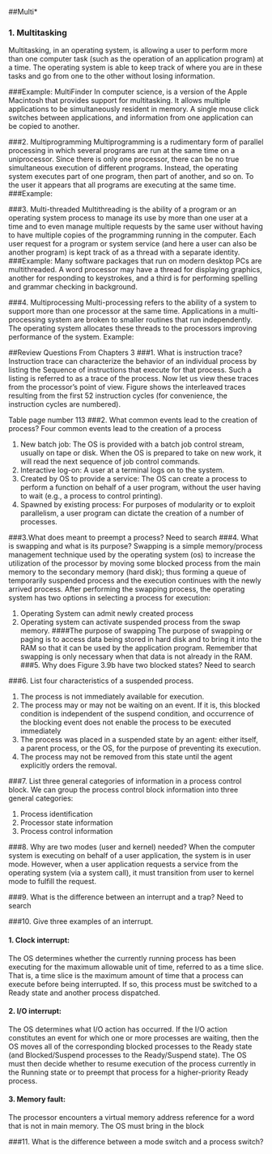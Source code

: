 ##Multi*

### 1.  Multitasking
Multitasking, in an operating system, is allowing a user to perform more than one computer task (such as the operation of an application program) at a time. The operating system is able to keep track of where you are in these tasks and go from one to the other without losing information.

###Example:
MultiFinder
In computer science, is a version of the Apple Macintosh that provides support for multitasking. It allows multiple applications to be simultaneously resident in memory. A single mouse click switches between applications, and information from one application can be copied to another.

###2. Multiprogramming
Multiprogramming is a rudimentary form of parallel processing in which several programs are run at the same time on a uniprocessor. Since there is only one processor, there can be no true simultaneous execution of different programs. Instead, the operating system executes part of one program, then part of another, and so on. To the user it appears that all programs are executing at the same time.
###Example:

###3. Multi-threaded
Multithreading is the ability of a program or an operating system process to manage its use by more than one user at a time and to even manage multiple requests by the same user without having to have multiple copies of the programming running in the computer. Each user request for a program or system service (and here a user can also be another program) is kept track of as a thread with a separate identity.
###Example:
Many software packages that run on modern desktop PCs are multithreaded.  A word processor may have a thread for displaying graphics, another for responding to keystrokes, and a third is for performing spelling and grammar checking in background.

###4. Multiprocessing
Multi-processing refers to the ability of a system to support more than one processor at the same time. Applications in a multi-processing system are broken to smaller routines that run independently. The operating system allocates these threads to the processors improving performance of the system.
Example:


##Review Questions From Chapters 3
###1. What is instruction trace?
Instruction trace can characterize the behavior of an individual process by listing the
Sequence of instructions that execute for that process. Such a listing is referred to
as a trace of the process.
Now let us view these traces from the processor’s point of view. Figure 
shows the interleaved traces resulting from the first 52 instruction cycles (for convenience,
the instruction cycles are numbered).
		
Table page number 113
###2. What common events lead to the creation of process?
Four common events lead to the creation of a process

1. New batch job: 
The OS is provided with a batch job control stream, usually on tape or disk. When the OS is prepared to take on new work, it will read the next sequence of job control commands.
2. Interactive log-on:
 A user at a terminal logs on to the system.
3. Created by OS to provide a service: 
The OS can create a process to perform a function on behalf  of a user program, without the user having to wait (e.g., a process to control printing).
4. Spawned by existing process:
 For purposes of modularity or to exploit parallelism, a user program can dictate the creation of a number of processes.

###3.What does meant to preempt a process?
Need to search
###4. What is swapping and what is its purpose?
Swapping is a simple memory/process management technique used by the operating system (os) to increase the utilization of the processor by moving some blocked process from the main memory to the secondary memory (hard disk); thus forming a queue of temporarily suspended process and the execution continues with the newly arrived process. After performing the swapping process, the operating system has two options in selecting a process for execution:
1.  Operating System can admit newly created process 
2.  Operating system can activate suspended process from the swap memory.
####The purpose of swapping 
 The purpose of swapping or paging is to access data being stored in hard disk and to bring it into the RAM so that it can be used by the application program. Remember that swapping is only necessary when that data is not already in the RAM.
###5. Why does Figure 3.9b have two blocked states?
Need to search

###6. List four characteristics of a suspended process.	
1. The process is not immediately available for execution.
2. The process may or may not be waiting on an event. If it is, this blocked condition is independent of the suspend condition, and occurrence of the blocking  event does not enable the process to be executed immediately
3. The process was placed in a suspended state by an agent: either itself, a parent
process, or the OS, for the purpose of preventing its execution.
4. The process may not be removed from this state until the agent explicitly
orders the removal.

###7. List three general categories of information in a process control block.
We can group the process control block information into three general categories:

1. Process identification
2. Processor state information
3. Process control information

###8. Why are two modes (user and kernel) needed?
When the computer system is executing on behalf of a user application, the system is in user mode. However, when a user application requests a service from the operating system (via a system call), it must transition from user to kernel mode to fulfill the request.

###9. What is the difference between an interrupt and a trap?
Need to search

###10. Give three examples of an interrupt.
####  1.  Clock interrupt:
 The OS determines whether the currently running process has been executing for the maximum allowable unit of time, referred to as a time slice. That is, a time slice is the maximum amount of time that a process can execute before being interrupted. If so, this process must be switched to a
Ready state and another process dispatched.
####  2.  I/O interrupt:
 The OS determines what I/O action has occurred. If the I/O action constitutes an event for which one or more processes are waiting, then the OS moves all of the corresponding blocked processes to the Ready state (and Blocked/Suspend processes to the Ready/Suspend state). The OS
must then decide whether to resume execution of the process currently in the Running state or to preempt that process for a higher-priority Ready process.
####  3.  Memory fault:
 The processor encounters a virtual memory address reference for a word that is not in main memory. The OS must bring in the block

###11. What is the difference between a mode switch and a process switch?







